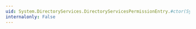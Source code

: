 ```yaml
---
uid: System.DirectoryServices.DirectoryServicesPermissionEntry.#ctor(System.DirectoryServices.DirectoryServicesPermissionAccess,System.String)
internalonly: False
---
```


